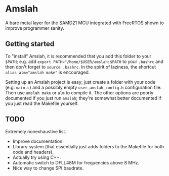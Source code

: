 # Amslah
A bare metal layer for the SAMD21 MCU integrated with FreeRTOS shown to improve programmer sanity.

## Getting started
To "install" Amslah, it is recommended that you add this folder to your `$PATH`; e.g. add `export PATH="/home/$USER/amslah:$PATH` to your `.bashrc` and then don't forget to `source .bashrc`. In the spirit of laziness, the shortcut `alias alm="amslah make"` is encouraged.

Setting up an Amslah project is easy; just create a folder with your code (e.g. `main.c`) and a possibly empty `user_amslah_config.h` configuration file. Then use `amslah make` or `alm` to compile it. The other options are poorly documented if you just run `amslah`; they're somewhat better documented if you just read the Makefile yourself.

## TODO
Extremely nonexhaustive list.
 - Improve documentation.
 - Library system (that essentially just adds folders to the Makefile for both code and headers).
 - Actually try using C++.
 - Automatic switch to DFLL48M for frequencies above 8 MHz.
 - Nice way to change SPI baudrate.

